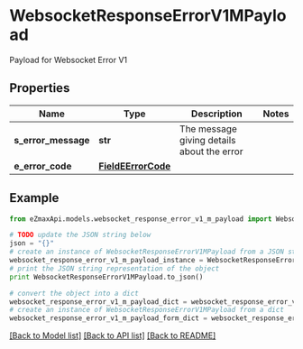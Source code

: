 # WebsocketResponseErrorV1MPayload

Payload for Websocket Error V1

## Properties

Name | Type | Description | Notes
------------ | ------------- | ------------- | -------------
**s_error_message** | **str** | The message giving details about the error | 
**e_error_code** | [**FieldEErrorCode**](FieldEErrorCode.md) |  | 

## Example

```python
from eZmaxApi.models.websocket_response_error_v1_m_payload import WebsocketResponseErrorV1MPayload

# TODO update the JSON string below
json = "{}"
# create an instance of WebsocketResponseErrorV1MPayload from a JSON string
websocket_response_error_v1_m_payload_instance = WebsocketResponseErrorV1MPayload.from_json(json)
# print the JSON string representation of the object
print WebsocketResponseErrorV1MPayload.to_json()

# convert the object into a dict
websocket_response_error_v1_m_payload_dict = websocket_response_error_v1_m_payload_instance.to_dict()
# create an instance of WebsocketResponseErrorV1MPayload from a dict
websocket_response_error_v1_m_payload_form_dict = websocket_response_error_v1_m_payload.from_dict(websocket_response_error_v1_m_payload_dict)
```
[[Back to Model list]](../README.md#documentation-for-models) [[Back to API list]](../README.md#documentation-for-api-endpoints) [[Back to README]](../README.md)


